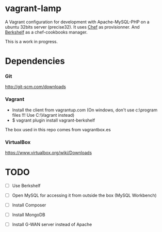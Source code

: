 vagrant-lamp
============

A Vagrant configuration for development with Apache-MySQL-PHP on a ubuntu 32bits server (precise32).
It uses [Chef](http://www.opscode.com/chef/) as provisionner. And [Berkshelf](http://berkshelf.com/) as a chef-cookbooks manager.

This is a work in progress.

Dependencies
============

### Git
http://git-scm.com/downloads


### Vagrant
- Install the client from vagrantup.com (On windows, don't use c:\program files !!! Use C:\Vagrant instead)
- $ vagrant plugin install vagrant-berkshelf

The box used in this repo comes from vagrantbox.es

### VirtualBox

https://www.virtualbox.org/wiki/Downloads

TODO
======
- [ ] Use Berkshelf
- [ ] Open MySQL for accessing it from outside the box (MySQL Workbench)
- [ ] Install Composer
- [ ] Install MongoDB
- [ ] Install G-WAN server instead of Apache


